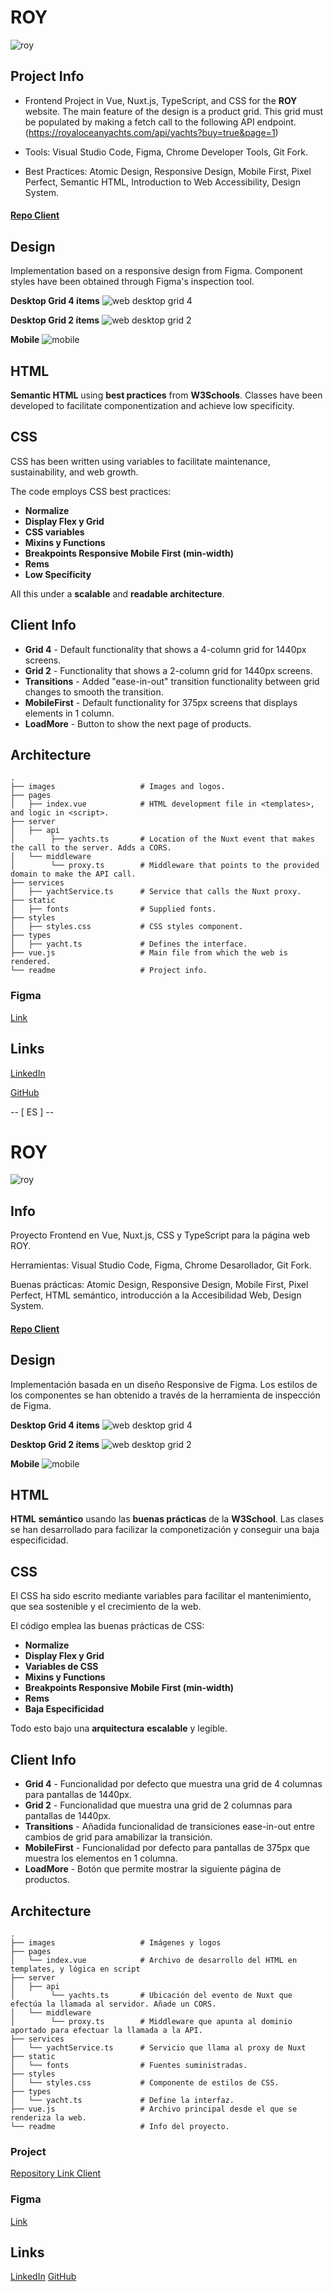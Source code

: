 # ROY

![roy](/images/header-roy.png)

## Project Info

- Frontend Project in Vue, Nuxt.js, TypeScript, and CSS for the **ROY** website.
  The main feature of the design is a product grid. This grid must be populated by making a fetch call to the following API endpoint.
  (https://royaloceanyachts.com/api/yachts?buy=true&page=1)

- Tools: Visual Studio Code, Figma, Chrome Developer Tools, Git Fork.

- Best Practices: Atomic Design, Responsive Design, Mobile First, Pixel Perfect, Semantic HTML, Introduction to Web Accessibility, Design System.

#### [Repo Client](https://github.com/inigoestebangomez/roy.git)

## Design

Implementation based on a responsive design from Figma. Component styles have been obtained through Figma's inspection tool.

**Desktop Grid 4 ítems**
![web desktop grid 4](/images/desktop-4-screenshot.png)

**Desktop Grid 2 ítems**
![web desktop grid 2](/images/desktop-2-screenshot.png)

**Mobile**
![mobile](/images/mobile-screenshot.png)

## HTML

**Semantic HTML** using **best practices** from **W3Schools**. Classes have been developed to facilitate componentization and achieve low specificity.

## CSS

CSS has been written using variables to facilitate maintenance, sustainability, and web growth.

The code employs CSS best practices:

- **Normalize**
- **Display Flex y Grid**
- **CSS variables**
- **Mixins y Functions**
- **Breakpoints Responsive Mobile First (min-width)**
- **Rems**
- **Low Specificity**

All this under a **scalable** and **readable architecture**.

## Client Info

- **Grid 4** - Default functionality that shows a 4-column grid for 1440px screens.
- **Grid 2** - Functionality that shows a 2-column grid for 1440px screens.
- **Transitions** - Added "ease-in-out" transition functionality between grid changes to smooth the transition.
- **MobileFirst** - Default functionality for 375px screens that displays elements in 1 column.
- **LoadMore** - Button to show the next page of products.

## Architecture

    .
    ├── images                   # Images and logos.
    ├── pages
    │   ├── index.vue            # HTML development file in <templates>, and logic in <script>.
    ├── server
    │   ├── api
    │        ├── yachts.ts       # Location of the Nuxt event that makes the call to the server. Adds a CORS.
    │   └── middleware
    │        └── proxy.ts        # Middleware that points to the provided domain to make the API call.
    ├── services
    │   ├── yachtService.ts      # Service that calls the Nuxt proxy.
    ├── static
    │   ├── fonts                # Supplied fonts.
    ├── styles
    │   ├── styles.css           # CSS styles component.
    ├── types
    │   ├── yacht.ts             # Defines the interface.
    ├── vue.js                   # Main file from which the web is rendered.
    └── readme                   # Project info.

### Figma

[Link](https://www.figma.com/design/oeoEH26SF77BlVZKhjdqyY/design?node-id=0-1&t=L7LhxUBOEGxkab4m-1)

## Links

[LinkedIn](https://www.linkedin.com/in/inigo-esteban-gomez/)

[GitHub](https://github.com/inigoestebangomez)

-- [ ES ] --

# ROY

![roy](/images/header-roy.png)

## Info

Proyecto Frontend en Vue, Nuxt.js, CSS y TypeScript para la página web ROY.

Herramientas: Visual Studio Code, Figma, Chrome Desarollador, Git Fork.

Buenas prácticas: Atomic Design, Responsive Design, Mobile First, Pixel Perfect, HTML semántico, introducción a la Accesibilidad Web, Design System.

#### [Repo Client](https://github.com/inigoestebangomez/roy.git)

## Design

Implementación basada en un diseño Responsive de Figma. Los estilos de los componentes se han obtenido a través de la herramienta de inspección de Figma.

**Desktop Grid 4 ítems**
![web desktop grid 4](/images/desktop-4-screenshot.png)

**Desktop Grid 2 ítems**
![web desktop grid 2](/images/desktop-2-screenshot.png)

**Mobile**
![mobile](/images/mobile-screenshot.png)

## HTML

**HTML** **semántico** usando las **buenas prácticas** de la **W3School**. Las clases se han desarrollado para facilizar la componetización y conseguir una baja especificidad.

## CSS

El CSS ha sido escrito mediante variables para facilitar el mantenimiento, que sea sostenible y el crecimiento de la web.

El código emplea las buenas prácticas de CSS:

- **Normalize**
- **Display Flex y Grid**
- **Variables de CSS**
- **Mixins y Functions**
- **Breakpoints Responsive Mobile First (min-width)**
- **Rems**
- **Baja Especificidad**

Todo esto bajo una **arquitectura** **escalable** y legible.

## Client Info

- **Grid 4** - Funcionalidad por defecto que muestra una grid de 4 columnas para pantallas de 1440px.
- **Grid 2** - Funcionalidad que muestra una grid de 2 columnas para pantallas de 1440px.
- **Transitions** - Añadida funcionalidad de transiciones ease-in-out entre cambios de grid para amabilizar la transición.
- **MobileFirst** - Funcionalidad por defecto para pantallas de 375px que muestra los elementos en 1 columna.
- **LoadMore** - Botón que permite mostrar la siguiente página de productos.

## Architecture

    .
    ├── images                   # Imágenes y logos
    ├── pages
    │   └── index.vue            # Archivo de desarrollo del HTML en templates, y lógica en script
    ├── server
    │   ├── api
    │        └── yachts.ts       # Ubicación del evento de Nuxt que efectúa la llamada al servidor. Añade un CORS.
    │   └── middleware
    │        └── proxy.ts        # Middleware que apunta al dominio aportado para efectuar la llamada a la API.
    ├── services
    │   └── yachtService.ts      # Servicio que llama al proxy de Nuxt
    ├── static
    │   └── fonts                # Fuentes suministradas.
    ├── styles
    │   └── styles.css           # Componente de estilos de CSS.
    ├── types
    │   └── yacht.ts             # Define la interfaz.
    ├── vue.js                   # Archivo principal desde el que se renderiza la web.
    └── readme                   # Info del proyecto.

### Project

[Repository Link Client](https://github.com/inigoestebangomez/roy)

### Figma

[Link](https://www.figma.com/design/oeoEH26SF77BlVZKhjdqyY/design?node-id=0-1&t=L7LhxUBOEGxkab4m-1)

## Links

[LinkedIn](https://www.linkedin.com/in/inigo-esteban-gomez/)
[GitHub](https://github.com/inigoestebangomez)
